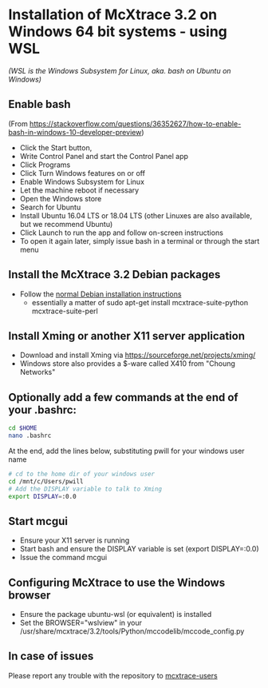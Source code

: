 # Installation of McXtrace 3.2 on Windows 64 bit systems - using WSL
*(WSL is the Windows Subsystem for Linux, aka. bash on Ubuntu on Windows)*


## Enable bash
(From https://stackoverflow.com/questions/36352627/how-to-enable-bash-in-windows-10-developer-preview)
* Click the Start button,
* Write Control Panel and start the Control Panel app
* Click Programs
* Click Turn Windows features on or off
* Enable Windows Subsystem for Linux
* Let the machine reboot if necessary
* Open the Windows store
* Search for Ubuntu
* Install Ubuntu 16.04 LTS or 18.04 LTS (other Linuxes are also
available, but we recommend Ubuntu)
* Click Launch to run the app and follow on-screen instructions
* To open it again later, simply issue bash in a terminal or through
the start menu

## Install the McXtrace 3.2 Debian packages
* Follow the
  [normal Debian installation instructions](../../Linux/debian/README.md)
  - essentially a matter of sudo apt-get install mcxtrace-suite-python mcxtrace-suite-perl

##  Install Xming or another X11 server application
* Download and install Xming via https://sourceforge.net/projects/xming/
* Windows store also provides a $-ware called X410 from "Choung Networks"

## Optionally add a few commands at the end of your .bashrc:
```bash
cd $HOME
nano .bashrc
```
At the end, add the lines below, substituting pwill for  your windows
user name
```bash
# cd to the home dir of your windows user
cd /mnt/c/Users/pwill
# Add the DISPLAY variable to talk to Xming
export DISPLAY=:0.0
```

## Start mcgui
* Ensure your X11 server is running
* Start bash and ensure the DISPLAY variable is set (export
DISPLAY=:0.0)
* Issue the command mcgui

## Configuring McXtrace to use the Windows browser
* Ensure the package ubuntu-wsl (or equivalent) is installed
* Set the BROWSER="wslview" in your /usr/share/mcxtrace/3.2/tools/Python/mccodelib/mccode_config.py

## In case of issues
Please report any trouble with the repository to [mcxtrace-users](mailto:mcxtrace-users@mcxtrace.org)

